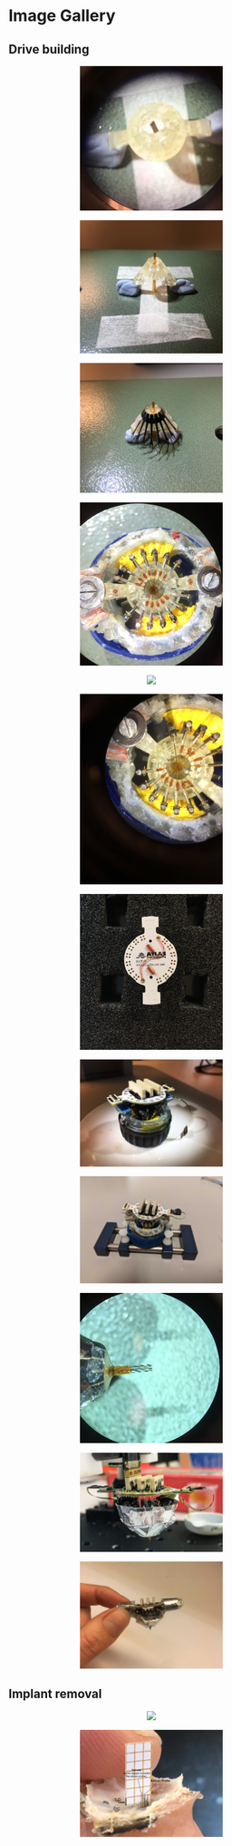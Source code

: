 # Image Gallery

## Drive building


<p align="center">
<img src="/images/body_tube_zoom.jpg" width="50%">
</p>


<p align="center">
<img src="/images/body_tube.jpg" width="50%">
</p>


<p align="center">
<img src="/images/body_tube_spring.jpg" width="50%">
</p>


<p align="center">
<img src="/images/tubing_crown.jpg" width="50%">
</p>


<p align="center">
<img src="/images/protection_probe.JPG" width="50%">
</p>


<p align="center">
<img src="/images/tubing_crown_probe.jpg" width="50%">
</p>


<p align="center">
<img src="/images/EIB.jpg" width="50%">
</p>


<p align="center">
<img src="/images/EIB_drive.JPG" width="50%">
</p>


<p align="center">
<img src="/images/Drive_wiring.jpg" width="50%">
</p>


<p align="center">
<img src="/images/tetrode_cut.jpg" width="50%">
</p>


<p align="center">
<img src="/images/drive_shield_body.JPG" width="50%">
</p>


<p align="center">
<img src="/images/drive_shield_wing.JPG"width="50%">
</p>


## Implant removal 


<p align="center">
<img src="/images/explant_zoom.png" width="80%">
</p>


<p align="center">
<img src="/images/explant_zoom2.png" width="50%" height="50%" >
</p>




